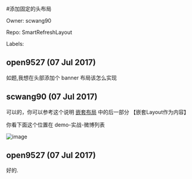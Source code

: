 #添加固定的头布局

Owner: scwang90

Repo: SmartRefreshLayout

Labels: 

## open9527 (07 Jul 2017)

如题,我想在头部添加个 banner 布局该怎么实现

## scwang90 (07 Jul 2017)

可以的，你可以参考这个说明 [嵌套布局](https://github.com/scwang90/SmartRefreshLayout/blob/master/art/md_smart.md) 中的后一部分 【嵌套Layout作为内容】 

你看下面这个位置在 demo-实战-微博列表

![image](https://github.com/scwang90/SmartRefreshLayout/raw/master/art/gif_practive_feedlist.gif)


## open9527 (07 Jul 2017)

好的.

